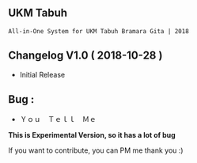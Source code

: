 ## UKM Tabuh
    All-in-One System for UKM Tabuh Bramara Gita | 2018

## Changelog V1.0 ( 2018-10-28 )
 - Initial Release
 
 ## Bug :
  - Ｙｏｕ　Ｔｅｌｌ　Ｍｅ
 
 **This is Experimental Version, so it has a lot of bug**
 
 If you want to contribute, you can PM me thank you :)  
